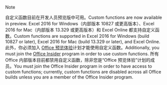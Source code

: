 > [!NOTE]
> <span data-ttu-id="84012-101">自定义函数目前在开发人员预览版中可用。</span><span class="sxs-lookup"><span data-stu-id="84012-101">Custom functions are now available in preview.</span></span> <span data-ttu-id="84012-102">Excel 2016 for Windows（内部版本 10827 或更高版本）、Excel 2016 for Mac（内部版本 13.329 或更高版本）和 Excel Online 都支持自定义函数。</span><span class="sxs-lookup"><span data-stu-id="84012-102">Custom functions are supported in Excel 2016 for Windows (build 10827 or later), Excel 2016 for Mac (build 13.329 or later), and Excel Online.</span></span> <span data-ttu-id="84012-103">此外，你必须加入 [Office 预览体验](https://products.office.com/office-insider)计划才能使用自定义函数。</span><span class="sxs-lookup"><span data-stu-id="84012-103">Additionally, you must join the [Office Insider](https://products.office.com/office-insider) program in order to use custom functions.</span></span> <span data-ttu-id="84012-104">所有 Office 内部版本目前都禁用自定义函数，除非您是“Office 预览体验”计划的成员。</span><span class="sxs-lookup"><span data-stu-id="84012-104">You must join the Office Insider program in order to have access to custom functions; currently, custom functions are disabled across all Office builds unless you are a member of the Office Insider program.</span></span>